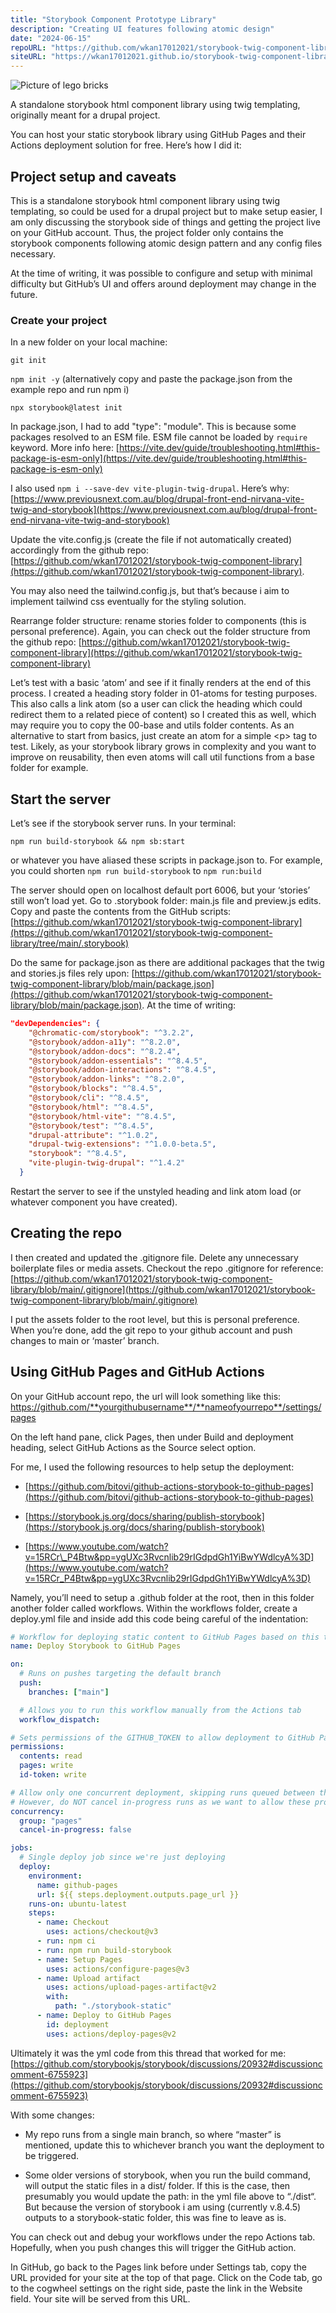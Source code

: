```yaml
---
title: "Storybook Component Prototype Library"
description: "Creating UI features following atomic design"
date: "2024-06-15"
repoURL: "https://github.com/wkan17012021/storybook-twig-component-library"
siteURL: "https://wkan17012021.github.io/storybook-twig-component-library/"
---
```


![Picture of lego bricks](https://images.unsplash.com/photo-1646995477167-a344548ce6b9?q=80&w=1332&auto=format&fit=crop&ixlib=rb-4.1.0&ixid=M3wxMjA3fDB8MHxwaG90by1wYWdlfHx8fGVufDB8fHx8fA%3D%3D)

A standalone storybook html component library using twig templating, originally meant for a drupal project.

You can host your static storybook library using GitHub Pages and their Actions deployment solution for free. Here’s how I did it:

## Project setup and caveats

This is a standalone storybook html component library using twig templating, so could be used for a drupal project but to make setup easier, I am only discussing the storybook side of things and getting the project live on your GitHub account. Thus, the project folder only contains the storybook components following atomic design pattern and any config files necessary.

At the time of writing, it was possible to configure and setup with minimal difficulty but GitHub’s UI and offers around deployment may change in the future.

### Create your project

In a new folder on your local machine:

`git init`

`npm init -y` (alternatively copy and paste the package.json from the example repo and run npm i)

`npx storybook@latest init`

In package.json, I had to add "type": "module". This is because some packages resolved to an ESM file. ESM file cannot be loaded by `require` keyword. More info here: [https://vite.dev/guide/troubleshooting.html#this-package-is-esm-only](https://vite.dev/guide/troubleshooting.html#this-package-is-esm-only)

I also used `npm i --save-dev vite-plugin-twig-drupal`. Here’s why: [https://www.previousnext.com.au/blog/drupal-front-end-nirvana-vite-twig-and-storybook](https://www.previousnext.com.au/blog/drupal-front-end-nirvana-vite-twig-and-storybook)

Update the vite.config.js (create the file if not automatically created) accordingly from the github repo: [https://github.com/wkan17012021/storybook-twig-component-library](https://github.com/wkan17012021/storybook-twig-component-library).

You may also need the tailwind.config.js, but that’s because i aim to implement tailwind css eventually for the styling solution.

Rearrange folder structure: rename stories folder to components (this is personal preference). Again, you can check out the folder structure from the github repo: [https://github.com/wkan17012021/storybook-twig-component-library](https://github.com/wkan17012021/storybook-twig-component-library)

Let’s test with a basic ‘atom’ and see if it finally renders at the end of this process. I created a heading story folder in 01-atoms for testing purposes. This also calls a link atom (so a user can click the heading which could redirect them to a related piece of content) so I created this as well, which may require you to copy the 00-base and utils folder contents. As an alternative to start from basics, just create an atom for a simple &lt;p&gt; tag to test. Likely, as your storybook library grows in complexity and you want to improve on reusability, then even atoms will call util functions from a base folder for example.

## Start the server

Let’s see if the storybook server runs. In your terminal:

`npm run build-storybook && npm sb:start`

or whatever you have aliased these scripts in package.json to. For example, you could shorten `npm run build-storybook` to `npm run:build`

The server should open on localhost default port 6006, but your ‘stories’ still won’t load yet. Go to .storybook folder: main.js file and preview.js edits. Copy and paste the contents from the GitHub scripts: [https://github.com/wkan17012021/storybook-twig-component-library](https://github.com/wkan17012021/storybook-twig-component-library/tree/main/.storybook)

Do the same for package.json as there are additional packages that the twig and stories.js files rely upon: [https://github.com/wkan17012021/storybook-twig-component-library/blob/main/package.json](https://github.com/wkan17012021/storybook-twig-component-library/blob/main/package.json). At the time of writing:

```json
"devDependencies": {
    "@chromatic-com/storybook": "^3.2.2",
    "@storybook/addon-a11y": "^8.2.0",
    "@storybook/addon-docs": "^8.2.4",
    "@storybook/addon-essentials": "^8.4.5",
    "@storybook/addon-interactions": "^8.4.5",
    "@storybook/addon-links": "^8.2.0",
    "@storybook/blocks": "^8.4.5",
    "@storybook/cli": "^8.4.5",
    "@storybook/html": "^8.4.5",
    "@storybook/html-vite": "^8.4.5",
    "@storybook/test": "^8.4.5",
    "drupal-attribute": "^1.0.2",
    "drupal-twig-extensions": "^1.0.0-beta.5",
    "storybook": "^8.4.5",
    "vite-plugin-twig-drupal": "^1.4.2"
  }
```

Restart the server to see if the unstyled heading and link atom load (or whatever component you have created).

## Creating the repo

I then created and updated the .gitignore file. Delete any unnecessary boilerplate files or media assets. Checkout the repo .gitignore for reference: [https://github.com/wkan17012021/storybook-twig-component-library/blob/main/.gitignore](https://github.com/wkan17012021/storybook-twig-component-library/blob/main/.gitignore)

I put the assets folder to the root level, but this is personal preference. When you’re done, add the git repo to your github account and push changes to main or ‘master’ branch.

## Using GitHub Pages and GitHub Actions

On your GitHub account repo, the url will look something like this:  
https://github.com/**yourgithubusername**/**nameofyourrepo**/settings/pages

On the left hand pane, click Pages, then under Build and deployment heading, select GitHub Actions as the Source select option.

For me, I used the following resources to help setup the deployment:

* [https://github.com/bitovi/github-actions-storybook-to-github-pages](https://github.com/bitovi/github-actions-storybook-to-github-pages)
    
* [https://storybook.js.org/docs/sharing/publish-storybook](https://storybook.js.org/docs/sharing/publish-storybook)
    
* [https://www.youtube.com/watch?v=15RCr\_P4Btw&pp=ygUXc3Rvcnlib29rIGdpdGh1YiBwYWdlcyA%3D](https://www.youtube.com/watch?v=15RCr_P4Btw&pp=ygUXc3Rvcnlib29rIGdpdGh1YiBwYWdlcyA%3D)
    

Namely, you’ll need to setup a .github folder at the root, then in this folder another folder called workflows. Within the workflows folder, create a deploy.yml file and inside add this code being careful of the indentation:

```yaml
# Workflow for deploying static content to GitHub Pages based on this thread: https://github.com/storybookjs/storybook/discussions/20932#discussioncomment-6755923
name: Deploy Storybook to GitHub Pages

on:
  # Runs on pushes targeting the default branch
  push:
    branches: ["main"]

  # Allows you to run this workflow manually from the Actions tab
  workflow_dispatch:

# Sets permissions of the GITHUB_TOKEN to allow deployment to GitHub Pages
permissions:
  contents: read
  pages: write
  id-token: write

# Allow only one concurrent deployment, skipping runs queued between the run in-progress and latest queued.
# However, do NOT cancel in-progress runs as we want to allow these production deployments to complete.
concurrency:
  group: "pages"
  cancel-in-progress: false

jobs:
  # Single deploy job since we're just deploying
  deploy:
    environment:
      name: github-pages
      url: ${{ steps.deployment.outputs.page_url }}
    runs-on: ubuntu-latest
    steps:
      - name: Checkout
        uses: actions/checkout@v3
      - run: npm ci
      - run: npm run build-storybook
      - name: Setup Pages
        uses: actions/configure-pages@v3
      - name: Upload artifact
        uses: actions/upload-pages-artifact@v2
        with:
          path: "./storybook-static"
      - name: Deploy to GitHub Pages
        id: deployment
        uses: actions/deploy-pages@v2
```

Ultimately it was the yml code from this thread that worked for me: [https://github.com/storybookjs/storybook/discussions/20932#discussioncomment-6755923](https://github.com/storybookjs/storybook/discussions/20932#discussioncomment-6755923)

With some changes:

* My repo runs from a single main branch, so where “master” is mentioned, update this to whichever branch you want the deployment to be triggered.
    

* Some older versions of storybook, when you run the build command, will output the static files in a dist/ folder. If this is the case, then presumably you would update the path: in the yml file above to “./dist“. But because the version of storybook i am using (currently v.8.4.5) outputs to a storybook-static folder, this was fine to leave as is.
    

You can check out and debug your workflows under the repo Actions tab. Hopefully, when you push changes this will trigger the GitHub action.

In GitHub, go back to the Pages link before under Settings tab, copy the URL provided for your site at the top of that page. Click on the Code tab, go to the cogwheel settings on the right side, paste the link in the Website field. Your site will be served from this URL.

